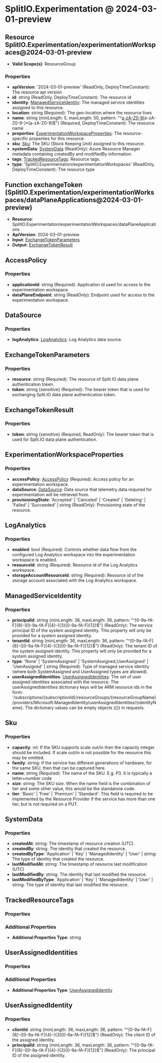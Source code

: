 # SplitIO.Experimentation @ 2024-03-01-preview

## Resource SplitIO.Experimentation/experimentationWorkspaces@2024-03-01-preview
* **Valid Scope(s)**: ResourceGroup
### Properties
* **apiVersion**: '2024-03-01-preview' (ReadOnly, DeployTimeConstant): The resource api version
* **id**: string (ReadOnly, DeployTimeConstant): The resource id
* **identity**: [ManagedServiceIdentity](#managedserviceidentity): The managed service identities assigned to this resource.
* **location**: string (Required): The geo-location where the resource lives
* **name**: string {minLength: 5, maxLength: 50, pattern: "^[a-zA-Z0-9](?!.*--)[a-zA-Z0-9-]*[a-zA-Z0-9]$"} (Required, DeployTimeConstant): The resource name
* **properties**: [ExperimentationWorkspaceProperties](#experimentationworkspaceproperties): The resource-specific properties for this resource.
* **sku**: [Sku](#sku): The SKU (Stock Keeping Unit) assigned to this resource.
* **systemData**: [SystemData](#systemdata) (ReadOnly): Azure Resource Manager metadata containing createdBy and modifiedBy information.
* **tags**: [TrackedResourceTags](#trackedresourcetags): Resource tags.
* **type**: 'SplitIO.Experimentation/experimentationWorkspaces' (ReadOnly, DeployTimeConstant): The resource type

## Function exchangeToken (SplitIO.Experimentation/experimentationWorkspaces/dataPlaneApplications@2024-03-01-preview)
* **Resource**: SplitIO.Experimentation/experimentationWorkspaces/dataPlaneApplications
* **ApiVersion**: 2024-03-01-preview
* **Input**: [ExchangeTokenParameters](#exchangetokenparameters)
* **Output**: [ExchangeTokenResult](#exchangetokenresult)

## AccessPolicy
### Properties
* **applicationId**: string (Required): Application id used for access to the experimentation workspace.
* **dataPlaneEndpoint**: string (ReadOnly): Endpoint used for access to the experimentation workspace.

## DataSource
### Properties
* **logAnalytics**: [LogAnalytics](#loganalytics): Log Analytics data source.

## ExchangeTokenParameters
### Properties
* **resource**: string (Required): The resource of Split.IO data plane authentication token.
* **token**: string {sensitive} (Required): The bearer token that is used for exchanging Split.IO data plane authentication token.

## ExchangeTokenResult
### Properties
* **token**: string {sensitive} (Required, ReadOnly): The bearer token that is used for Split.IO data plane authentication.

## ExperimentationWorkspaceProperties
### Properties
* **accessPolicy**: [AccessPolicy](#accesspolicy) (Required): Access policy for an experimentation workspace.
* **dataSource**: [DataSource](#datasource): Data source that telemetry data required for experimentation will be retrieved from.
* **provisioningState**: 'Accepted' | 'Canceled' | 'Created' | 'Deleting' | 'Failed' | 'Succeeded' | string (ReadOnly): Provisioning state of the resource.

## LogAnalytics
### Properties
* **enabled**: bool (Required): Controls whether data flow from the configured Log Analytics workspace into the experimentation workspace is enabled.
* **resourceId**: string (Required): Resource id of the Log Analytics workspace.
* **storageAccountResourceId**: string (Required): Resource id of the storage account associated with the Log Analytics workspace.

## ManagedServiceIdentity
### Properties
* **principalId**: string {minLength: 36, maxLength: 36, pattern: "^[0-9a-fA-F]{8}-([0-9a-fA-F]{4}-){3}[0-9a-fA-F]{12}$"} (ReadOnly): The service principal ID of the system assigned identity. This property will only be provided for a system assigned identity.
* **tenantId**: string {minLength: 36, maxLength: 36, pattern: "^[0-9a-fA-F]{8}-([0-9a-fA-F]{4}-){3}[0-9a-fA-F]{12}$"} (ReadOnly): The tenant ID of the system assigned identity. This property will only be provided for a system assigned identity.
* **type**: 'None' | 'SystemAssigned' | 'SystemAssigned,UserAssigned' | 'UserAssigned' | string (Required): Type of managed service identity (where both SystemAssigned and UserAssigned types are allowed).
* **userAssignedIdentities**: [UserAssignedIdentities](#userassignedidentities): The set of user assigned identities associated with the resource. The userAssignedIdentities dictionary keys will be ARM resource ids in the form: '/subscriptions/{subscriptionId}/resourceGroups/{resourceGroupName}/providers/Microsoft.ManagedIdentity/userAssignedIdentities/{identityName}. The dictionary values can be empty objects ({}) in requests.

## Sku
### Properties
* **capacity**: int: If the SKU supports scale out/in then the capacity integer should be included. If scale out/in is not possible for the resource this may be omitted.
* **family**: string: If the service has different generations of hardware, for the same SKU, then that can be captured here.
* **name**: string (Required): The name of the SKU. E.g. P3. It is typically a letter+number code
* **size**: string: The SKU size. When the name field is the combination of tier and some other value, this would be the standalone code.
* **tier**: 'Basic' | 'Free' | 'Premium' | 'Standard': This field is required to be implemented by the Resource Provider if the service has more than one tier, but is not required on a PUT.

## SystemData
### Properties
* **createdAt**: string: The timestamp of resource creation (UTC).
* **createdBy**: string: The identity that created the resource.
* **createdByType**: 'Application' | 'Key' | 'ManagedIdentity' | 'User' | string: The type of identity that created the resource.
* **lastModifiedAt**: string: The timestamp of resource last modification (UTC)
* **lastModifiedBy**: string: The identity that last modified the resource.
* **lastModifiedByType**: 'Application' | 'Key' | 'ManagedIdentity' | 'User' | string: The type of identity that last modified the resource.

## TrackedResourceTags
### Properties
### Additional Properties
* **Additional Properties Type**: string

## UserAssignedIdentities
### Properties
### Additional Properties
* **Additional Properties Type**: [UserAssignedIdentity](#userassignedidentity)

## UserAssignedIdentity
### Properties
* **clientId**: string {minLength: 36, maxLength: 36, pattern: "^[0-9a-fA-F]{8}-([0-9a-fA-F]{4}-){3}[0-9a-fA-F]{12}$"} (ReadOnly): The client ID of the assigned identity.
* **principalId**: string {minLength: 36, maxLength: 36, pattern: "^[0-9a-fA-F]{8}-([0-9a-fA-F]{4}-){3}[0-9a-fA-F]{12}$"} (ReadOnly): The principal ID of the assigned identity.


